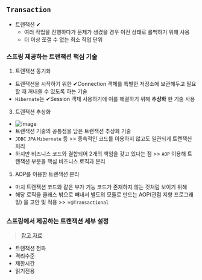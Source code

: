 ## `Transaction`
- 트랜잭션 ✔ 
  - 여러 작업을 진행하다가 문제가 생겼을 경우 이전 상태로 롤백하기 위해 사용
  - 더 이상 쪼갤 수 없는 최소 작업 단위
### 스프링 제공하는 트랜잭션 핵심 기술 
1. 트랜잭션 동기화
  - 트랜잭션을 시작하기 위한 ✔Connection 객체를 특별한 저장소에 보관해두고 필요할 때 꺼내쓸 수 있도록 하는 기술
  - `Hibernate`는 ✔Session 객체 사용하기에 이를 해결하기 위해 __추상화__ 한 기술 사용
3. 트랜잭션 추상화
  - ![image](https://user-images.githubusercontent.com/61215550/165687865-35e8be63-6584-4b7c-886f-3de36d3fa971.png)
  - 트랜잭션 기술의 공통점을 담은 트랜잭션 추상화 기술
  - `JDBC` `JPA` `Hibernate` 등 >> 종속적인 코드를 이용하지 않고도 일관되게 트랜잭션 처리
  - 하지만 비즈니스 코드와 결합되어 2개의 책임을 갖고 있다는 점 >> `AOP` 이용해 트랜잭션 부분을 핵심 비즈니스 로직과 분리
5. AOP를 이용한 트랜잭션 분리
  - 마치 트랜잭션 코드와 같은 부가 기능 코드가 존재하지 않는 것처럼 보이기 위해 
  - 해당 로직을 클래스 밖으로 빼내서 별도의 모듈로 만드는 AOP(관점 지향 프로그래밍) 을 고안 및 적용 >> ⭐`@Transactional`

### 스프링에서 제공하는 트랜잭션 세부 설정
> [참고 자료](https://mangkyu.tistory.com/169)
- 트랜잭션 전파
- 격리수준
- 제한시간
- 읽기전용 

